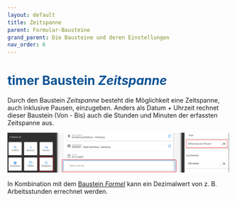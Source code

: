 ```yaml
---
layout: default
title: Zeitspanne
parent: Formular-Bausteine
grand_parent: Die Bausteine und deren Einstellungen
nav_order: 6
---
```


# <span style="color:#0b5394"><span class="material-icons">timer</span> **Baustein *Zeitspanne***</span>

Durch den Baustein *Zeitspanne* besteht die Möglichkeit eine Zeitspanne, auch inklusive Pausen, einzugeben.
Anders als Datum + Uhrzeit rechnet dieser Baustein (Von - Bis) auch die Stunden und Minuten der erfassten Zeitspanne aus.

![interval](\assets\record-spec-settings\1interval.png "interval")

In Kombination mit dem
[Baustein *Formel*](/docs/record-spec-settings/grand-child-expanded/formular.html)
kann ein Dezimalwert von z. B. Arbeitsstunden errechnet werden.